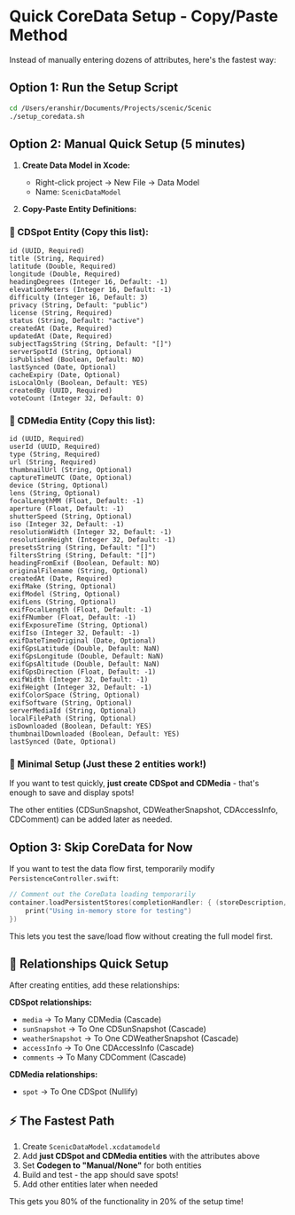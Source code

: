 # Quick CoreData Setup - Copy/Paste Method

Instead of manually entering dozens of attributes, here's the fastest way:

## Option 1: Run the Setup Script
```bash
cd /Users/eranshir/Documents/Projects/scenic/Scenic
./setup_coredata.sh
```

## Option 2: Manual Quick Setup (5 minutes)

1. **Create Data Model in Xcode:**
   - Right-click project → New File → Data Model
   - Name: `ScenicDataModel`

2. **Copy-Paste Entity Definitions:**

### 🎯 CDSpot Entity (Copy this list):
```
id (UUID, Required)
title (String, Required)  
latitude (Double, Required)
longitude (Double, Required)
headingDegrees (Integer 16, Default: -1)
elevationMeters (Integer 16, Default: -1)  
difficulty (Integer 16, Default: 3)
privacy (String, Default: "public")
license (String, Required)
status (String, Default: "active")
createdAt (Date, Required)
updatedAt (Date, Required)
subjectTagsString (String, Default: "[]")
serverSpotId (String, Optional)
isPublished (Boolean, Default: NO)
lastSynced (Date, Optional)
cacheExpiry (Date, Optional)
isLocalOnly (Boolean, Default: YES)
createdBy (UUID, Required)
voteCount (Integer 32, Default: 0)
```

### 🎯 CDMedia Entity (Copy this list):
```
id (UUID, Required)
userId (UUID, Required)
type (String, Required)
url (String, Required)
thumbnailUrl (String, Optional)
captureTimeUTC (Date, Optional)
device (String, Optional)
lens (String, Optional)
focalLengthMM (Float, Default: -1)
aperture (Float, Default: -1)
shutterSpeed (String, Optional)
iso (Integer 32, Default: -1)
resolutionWidth (Integer 32, Default: -1)
resolutionHeight (Integer 32, Default: -1)
presetsString (String, Default: "[]")
filtersString (String, Default: "[]")
headingFromExif (Boolean, Default: NO)
originalFilename (String, Optional)
createdAt (Date, Required)
exifMake (String, Optional)
exifModel (String, Optional)
exifLens (String, Optional)
exifFocalLength (Float, Default: -1)
exifFNumber (Float, Default: -1)
exifExposureTime (String, Optional)
exifIso (Integer 32, Default: -1)
exifDateTimeOriginal (Date, Optional)
exifGpsLatitude (Double, Default: NaN)
exifGpsLongitude (Double, Default: NaN)
exifGpsAltitude (Double, Default: NaN)
exifGpsDirection (Float, Default: -1)
exifWidth (Integer 32, Default: -1)
exifHeight (Integer 32, Default: -1)
exifColorSpace (String, Optional)
exifSoftware (String, Optional)
serverMediaId (String, Optional)
localFilePath (String, Optional)
isDownloaded (Boolean, Default: YES)
thumbnailDownloaded (Boolean, Default: YES)
lastSynced (Date, Optional)
```

### 🎯 Minimal Setup (Just these 2 entities work!)
If you want to test quickly, **just create CDSpot and CDMedia** - that's enough to save and display spots!

The other entities (CDSunSnapshot, CDWeatherSnapshot, CDAccessInfo, CDComment) can be added later as needed.

## Option 3: Skip CoreData for Now
If you want to test the data flow first, temporarily modify `PersistenceController.swift`:

```swift
// Comment out the CoreData loading temporarily
container.loadPersistentStores(completionHandler: { (storeDescription, error) in
    print("Using in-memory store for testing")
})
```

This lets you test the save/load flow without creating the full model first.

## 🎯 Relationships Quick Setup
After creating entities, add these relationships:

**CDSpot relationships:**
- `media` → To Many CDMedia (Cascade)
- `sunSnapshot` → To One CDSunSnapshot (Cascade) 
- `weatherSnapshot` → To One CDWeatherSnapshot (Cascade)
- `accessInfo` → To One CDAccessInfo (Cascade)
- `comments` → To Many CDComment (Cascade)

**CDMedia relationships:**
- `spot` → To One CDSpot (Nullify)

## ⚡ The Fastest Path
1. Create `ScenicDataModel.xcdatamodeld`
2. Add **just CDSpot and CDMedia entities** with the attributes above
3. Set **Codegen to "Manual/None"** for both entities  
4. Build and test - the app should save spots!
5. Add other entities later when needed

This gets you 80% of the functionality in 20% of the setup time!
